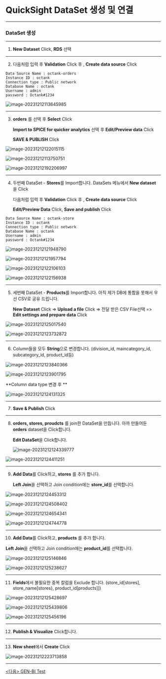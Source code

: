 # QuickSight DataSet 생성 및 연결



---

### DataSet 생성

---

1. **New Dataset** Click, **RDS** 선택





---

2. 다음처럼 입력 후 **Validation** Click 후 , **Create data source** Click

```
Data Source Name : octank-orders
Instance ID : octank
Connection type : Public network
Database Name : octank
Username : admin
password : Octank#1234
```

![image-20231212113645985](images/image-20231212113645985.png)



---

3. **orders** 를 선택 후 **Select** Click

   **Import to SPICE for quicker analytics** 선택 후 **Edit/Preview data** Click

   **SAVE & PUBLISH** Click

![image-20231212122015115](images/image-20231212122015115.png)

![image-20231212113750751](images/image-20231212113750751.png)

![image-20231212192206997](images/image-20231212192206997.png)

---

4. 두번째 DataSet - **Stores**를 Import합니다. DataSets 메뉴에서 **New dataset** 을 Click

   다음처럼 입력 후 **Validation** Click 후 , **Create data source** Click
   
   **Edit/Preview Data** Click, **Save and publish** Click

```
Data Source Name : octank-store
Instance ID : octank
Connection type : Public network
Database Name : octank
Username : admin
password : Octank#1234
```

![image-20231212121948790](images/image-20231212121948790.png)

![image-20231212121957794](images/image-20231212121957794.png)

![image-20231212122106103](images/image-20231212122106103.png)



![image-20231212122156938](images/image-20231212122156938.png)



---

5. 세번째 DataSet - **Products**를 Import합니다. 아직 제가 DB에 통합을 못해서 우선 CSV로 공유 드립니다.

   **New Dataset** Click => **Upload a file** Click => 전달 받은 CSV File선택 => **Edit settings and prepare data** Click



![image-20231212125017540](images/image-20231212125017540.png)

![image-20231212123732872](images/image-20231212123732872.png)

---

6. Column들을 모두 **String**으로 변경합니다. (division_id, maincategory_id, subcategory_id, product_id등)



![image-20231212123840366](images/image-20231212123840366.png)

![image-20231212123901795](images/image-20231212123901795.png)

**Column data type 변경 후 **

![image-20231212124131325](images/image-20231212124131325.png)



---

7. **Save & Publish** Click



---

8. **orders, stores, proudcts** 를 join한 DataSet을 만듭니다. 아까 만들어둔 **orders** dataset을 Click합니다.

   **Edit DataSet**을 Click합니다.

   ![image-20231212124339777](images/image-20231212124339777.png)

![image-20231212124411251](images/image-20231212124411251.png)

---

9. **Add Data**를 Click하고, **stores** 를 추가 합니다.

   **Left Join**을 선택하고 Join condition에는 **store_id**를 선택합니다.

![image-20231212124453312](images/image-20231212124453312.png)

![image-20231212124508402](images/image-20231212124508402.png)



![image-20231212124654341](images/image-20231212124654341.png)

![image-20231212124744778](images/image-20231212124744778.png)



---

10. **Add Data**를 Click하고, **products** 를 추가 합니다.

**Left Join**을 선택하고 Join condition에는 **product_id**를 선택합니다.

![image-20231212125146846](images/image-20231212125146846.png)



![image-20231212125238627](images/image-20231212125238627.png)



---

11. **Fields**에서 불필요한 중복 칼럼을 Exclude 합니다. (store_id[stores], store_name[stores}, product_id[products]])

![image-20231212125428697](images/image-20231212125428697.png)

![image-20231212125439806](images/image-20231212125439806.png)



![image-20231212125456196](images/image-20231212125456196.png)



---

12. **Publish & Visualize** Click합니다.



---

13. **New sheet**에서 **Create** Click

![image-20231212223713858](images/image-20231212223713858.png)

---

[<다음> GEN-BI Test](./05.md)









































